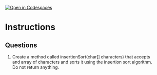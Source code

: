 [![Open in Codespaces](https://classroom.github.com/assets/launch-codespace-2972f46106e565e64193e422d61a12cf1da4916b45550586e14ef0a7c637dd04.svg)](https://classroom.github.com/open-in-codespaces?assignment_repo_id=18923017)
# Instructions  

  ## Questions
1. Create a method called insertionSort(char[] characters) that accepts and array of characters and sorts it using the insertion sort algorithm. Do not return anything.
